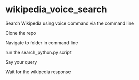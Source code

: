 # wikipedia_voice_search
Search Wikipedia using voice command via the command line

Clone the repo

Navigate to folder in command line 

run the search_python.py script

Say your query 

Wait for the wikipedia response
